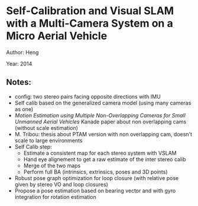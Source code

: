 # Self-Calibration and Visual SLAM with a Multi-Camera System on a Micro Aerial Vehicle

Author: Heng

Year: 2014

Notes:
---
* config: two stereo pairs facing opposite directions with IMU
* Self calib based on the generalized camera model (using many cameras as one)
* *Motion Estimation using Multiple Non-Overlapping Cameras for Small
Unmanned Aerial Vehicles* Kanade paper about non overlapping cams (without scale estimation)
* M. Tribou: thesis about PTAM version with non overlapping cam, doesn't scale to large environments
* Self Calib step:
	* Estimate a consistent map for each stereo system with VSLAM
	* Hand eye alignement to get a raw estimate of the inter stereo calib
	* Merge of the two maps
	* Perform full BA (intrinsics, extrinsics, poses and 3D points)
* Robust pose graph optimization for loop closure (with relative pose given by stereo VO and loop closures)
* Propose a pose estimation based on bearing vector and with gyro integration for rotation estimation 
